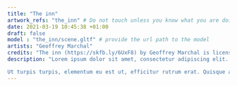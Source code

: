 ```yaml
---
title: "The inn"
artwork_refs: "the_inn" # Do not touch unless you know what you are doing
date: 2021-03-19 10:45:38 +01:00
draft: false
model : "the_inn/scene.gltf" # provide the url path to the model
artists: "Geoffrey Marchal"
credits: "The inn (https://skfb.ly/6UxF8) by Geoffrey Marchal is licensed under Creative Commons Attribution-NonCommercial (http://creativecommons.org/licenses/by-nc/4.0/)." # add credits if required
description: "Lorem ipsum dolor sit amet, consectetur adipiscing elit. Nunc ut lacus quis purus pharetra rhoncus. Donec sodales nulla condimentum nulla ultrices, eu sodales augue hendrerit. Integer at placerat nisi. Phasellus pellentesque leo vitae urna vulputate, id iaculis mi rutrum. Proin id porta arcu, quis rhoncus tortor.

Ut turpis turpis, elementum eu est ut, efficitur rutrum erat. Quisque arcu arcu, facilisis efficitur porttitor in, pulvinar at lectus. Etiam aliquam est sit amet libero laoreet feugiat. Duis porttitor diam a turpis porttitor, vel suscipit arcu tincidunt. Donec tincidunt, lorem ac imperdiet dapibus, dui augue aliquam metus, vitae viverra metus sem quis augue. Proin id hendrerit diam. Pellentesque consequat massa ante, sit amet tincidunt dui rutrum quis. "
---
```

